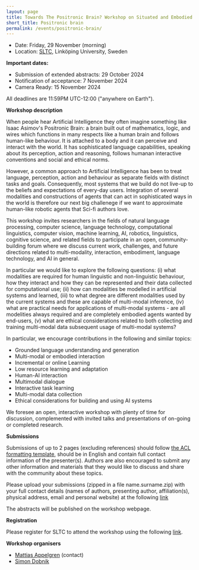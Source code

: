 ```yaml
---
layout: page
title: Towards The Positronic Brain? Workshop on Situated and Embodied Language Processing and Multimodal Interaction
short_title: Positronic brain
permalink: /events/positronic-brain/
---
```


* Date: Friday, 29 November (morning)
* Location: [SLTC](https://sltc2024.github.io), Linköping University, Sweden

<!-- * Address: TBD
* Room: TBD 
* Zoom: TBD -->

<!-- Website: https://gu-clasp.github.io/language-and-perception/events/positronic-brain -->

**Important dates:**

* Submission of extended abstracts: 29 October 2024
* Notification of acceptance: 7 November 2024
* Camera Ready: 15 November 2024

All deadlines are 11:59PM UTC-12:00 ("anywhere on Earth").

**Workshop description**

When people hear Artificial Intelligence they often imagine something like Isaac Asimov's Positronic Brain: a brain built out of mathematics, logic, and wires which functions in many respects like a human brain and follows human-like behaviour. It is attached to a body and it can perceive and interact with the world. It has sophisticated language capabilities, speaking about its perception, action and reasoning, follows humanan interactive conventions and social and ethical norms. 

However, a common approach to Artificial Intelligence has been to treat language, perception, action and behaviour as separate fields with distinct tasks and goals. Consequently, most systems that we build do not live-up to the beliefs and expectations of every-day users. Integration of several modalities and constructions of agents that can act in sophisticated ways in the world is therefore our next big challenege if we want to approximate human-like robotic agents that Sci-fi authors love. 

This workshop invites researchers in the fields of natural language processing, computer science, language technology, computational linguistics,  computer vision, machine learning, AI, robotics, linguistics, cognitive science, and related fields to participate in an open, community-building forum where we discuss current work, challenges, and future directions related to multi-modality, interaction, embodiment, language technology, and AI in general.

In particular we would like to explore the following questions: (i) what modalities are required for human linguistic and non-linguistic behaviour, how they interact and how they can be represented and their data collected for computational use; (ii) how can modalities be modelled in artificial systems and learned, (iii) to what degree are different modalities used by the current systems and these are capable of multi-modal inference, (iv) what are practical needs for applications of multi-modal systems - are all modelities always required and are completely embodied agents wanted by end-users, (v) what are ethical considerations related to both collecting and training multi-modal data subsequent usage of multi-modal systems? 

In particular, we encourage contributions in the following and similar topics:
* Grounded language understanding and generation
* Multi-modal or embodied interaction
* Incremental or online Learning
* Low resource learning and adaptation
* Human-AI interaction
* Multimodal dialogue
* Interactive task learning
* Multi-modal data collection
* Ethical considerations for building and using AI systems
  
We foresee an open, interactive workshop with plenty of time for discussion, complemented with invited talks and presentations of on-going or completed research.

<!-- **Invited speakers** -->


**Submissions**

Submissions of up to 2 pages (excluding references) should follow [the ACL formatting template][2], should be in English and contain full contact information of the presenter(s). Authors are also encouraged to submit any other information and materials that they would like to discuss and share with the community about these topics.

Please upload your submissions (zipped in a file name.surname.zip) with your full contact details (names of authors, presenting author, affiliation(s), physical address, email and personal website) at the following [link][3]

The abstracts will be published on the workshop webpage.

**Registration**

Please register for SLTC to attend the workshop using the following [link](https://www.trippus.net/sltc2024_delegate).

**Workshop organisers**

* [Mattias Appelgren][4] (contact)
* [Simon Dobnik][5]

[1]: https://www.gu.se/en/research/language-and-perception-research-group-lp
[2]: https://2023.aclweb.org/calls/style_and_formatting/
[3]: https://sigmoid.flov.gu.se/index.php/s/cHEPCyncm99d2S6
[4]: https://www.gu.se/om-universitetet/hitta-person/mattiasappelgren
[5]: https://www.gu.se/om-universitetet/hitta-person/simondobnik
